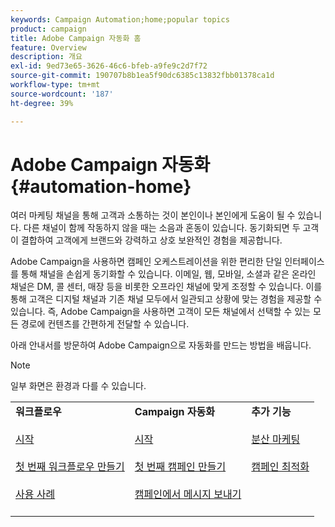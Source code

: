 ```yaml
---
keywords: Campaign Automation;home;popular topics
product: campaign
title: Adobe Campaign 자동화 홈
feature: Overview
description: 개요
exl-id: 9ed73e65-3626-46c6-bfeb-a9fe9c2d7f72
source-git-commit: 190707b8b1ea5f90dc6385c13832fbb01378ca1d
workflow-type: tm+mt
source-wordcount: '187'
ht-degree: 39%

---
```


# Adobe Campaign 자동화 {#automation-home}

여러 마케팅 채널을 통해 고객과 소통하는 것이 본인이나 본인에게 도움이 될 수 있습니다. 다른 채널이 함께 작동하지 않을 때는 소음과 혼동이 있습니다. 동기화되면 두 고객이 결합하여 고객에게 브랜드와 강력하고 상호 보완적인 경험을 제공합니다.

Adobe Campaign을 사용하면 캠페인 오케스트레이션을 위한 편리한 단일 인터페이스를 통해 채널을 손쉽게 동기화할 수 있습니다. 이메일, 웹, 모바일, 소셜과 같은 온라인 채널은 DM, 콜 센터, 매장 등을 비롯한 오프라인 채널에 맞게 조정할 수 있습니다. 이를 통해 고객은 디지털 채널과 기존 채널 모두에서 일관되고 상황에 맞는 경험을 제공할 수 있습니다. 즉, Adobe Campaign을 사용하면 고객이 모든 채널에서 선택할 수 있는 모든 경로에 컨텐츠를 간편하게 전달할 수 있습니다.


아래 안내서를 방문하여 Adobe Campaign으로 자동화를 만드는 방법을 배웁니다.

>[!NOTE]
>일부 화면은 환경과 다를 수 있습니다.


<table>
<tr>
  <td valign="top">
    <div>
    <b>워크플로우</b>
    </div>
    <br>
    <div>
    <a href="workflow/about-workflows.md">시작</a>
    </div>
    <br>     
    <div>
    <a href="workflow/build-a-workflow.md">첫 번째 워크플로우 만들기</a>
    </div>
    <br>
    <div>
    <a href="workflow/workflow-use-cases.md">사용 사례</a>
    </div>
    <br>
  </td>
  <td valign="top">
    <div>
    <b>Campaign 자동화</b>
    </div>
    <br>
    <div>
    <a href="campaigns/set-up-campaigns.md">시작</a>
    </div>
    <br>
    <div>
    <a href="campaigns/marketing-campaign-create.md">첫 번째 캠페인 만들기</a>
    </div>
    <br>
    <div>
    <a href="campaigns/marketing-campaign-deliveries.md">캠페인에서 메시지 보내기</a>
    </div>
    <br>
  </td>
  <td valign="top">
    <div>
    <b>추가 기능</b>
    </div>
    <br>
    <div>
    <a href="distributed-marketing/about-distributed-marketing.md">분산 마케팅</a>
    </div>
    <br>
    <div>
    <a href="campaign-opt/campaign-typologies.md">캠페인 최적화</a>
    </div>
    <br>
  </td>
</tr>
</table>
